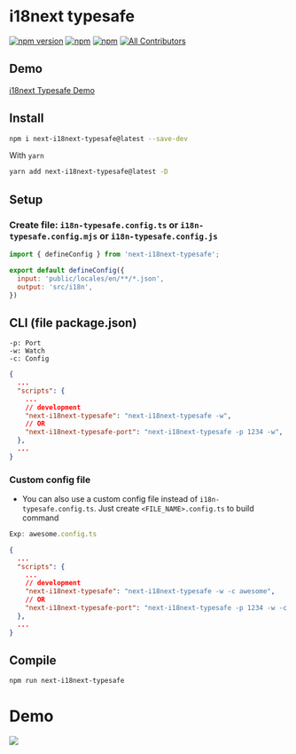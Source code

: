 # i18next typesafe

[![npm version](https://badge.fury.io/js/next-i18next-typesafe.svg)](https://badge.fury.io/js/next-i18next-typesafe) [![npm](https://img.shields.io/npm/dw/next-i18next-typesafe.svg?logo=npm)](https://www.npmjs.com/package/next-i18next-typesafe) [![npm](https://img.shields.io/bundlephobia/minzip/next-i18next-typesafe)](https://www.npmjs.com/package/next-i18next-typesafe)
[![All Contributors](https://img.shields.io/badge/all_contributors-1-orange.svg?style=flat-square)](#contributors-)

## Demo
[i18next Typesafe Demo](https://github.com/hunghg255/next-i18next-typesafe-demo)


## Install

```bash
npm i next-i18next-typesafe@latest --save-dev
```

With `yarn`

```bash
yarn add next-i18next-typesafe@latest -D
```

## Setup

### Create file: `i18n-typesafe.config.ts` or `i18n-typesafe.config.mjs` or `i18n-typesafe.config.js`

```js
import { defineConfig } from 'next-i18next-typesafe';

export default defineConfig({
  input: 'public/locales/en/**/*.json',
  output: 'src/i18n',
})
```

## CLI (file package.json)
```
-p: Port
-w: Watch
-c: Config
```

```json
{
  ...
  "scripts": {
    ...
    // development
    "next-i18next-typesafe": "next-i18next-typesafe -w",
    // OR
    "next-i18next-typesafe-port": "next-i18next-typesafe -p 1234 -w",
  },
  ...
}
```

### Custom config file

- You can also use a custom config file instead of `i18n-typesafe.config.ts`. Just create `<FILE_NAME>.config.ts` to build command

```js
Exp: awesome.config.ts
```

```json
{
  ...
  "scripts": {
    ...
    // development
    "next-i18next-typesafe": "next-i18next-typesafe -w -c awesome",
    // OR
    "next-i18next-typesafe-port": "next-i18next-typesafe -p 1234 -w -c awesome",
  },
  ...
}
```

## Compile

```bash
npm run next-i18next-typesafe
```

# Demo

![](https://res.cloudinary.com/hunghg255/image/upload/v1685954603/i18next-typesafe_zvdq3u.gif)
